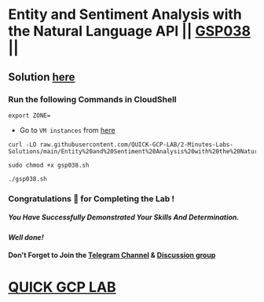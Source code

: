# Entity and Sentiment Analysis with the Natural Language API || [GSP038](https://www.cloudskillsboost.google/focuses/1843?parent=catalog) ||

## Solution [here](https://youtu.be/t4zprxScLbE)

### Run the following Commands in CloudShell

```
export ZONE=
```

* Go to `VM instances` from [here](https://console.cloud.google.com/compute/instances?)

```
curl -LO raw.githubusercontent.com/QUICK-GCP-LAB/2-Minutes-Labs-Solutions/main/Entity%20and%20Sentiment%20Analysis%20with%20the%20Natural%20Language%20API/gsp038.sh

sudo chmod +x gsp038.sh

./gsp038.sh
```

### Congratulations 🎉 for Completing the Lab !

##### *You Have Successfully Demonstrated Your Skills And Determination.*

#### *Well done!*

#### Don't Forget to Join the [Telegram Channel](https://t.me/quickgcplab) & [Discussion group](https://t.me/quickgcplabchats)

# [QUICK GCP LAB](https://www.youtube.com/@quickgcplab)
